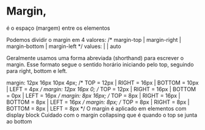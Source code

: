 # Margin,
é o espaço (margem) entre os elementos

Podemos dividir o margin em 4 valores:
/* margin-top | margin-right | margin-bottom | margin-left */
values: <length> | <percentage> | auto

Geralmente usamos uma forma abreviada (shorthand) para escrever o margin. Esse formato segue o sentido horário iniciando pelo top, seguindo para right, bottom e left.

margin: 12px 16px 10px 4px; /* TOP = 12px | RIGHT = 16px | BOTTOM = 10px | LEFT = 4px */
margin: 12px 16px 0; /* TOP = 12px | RIGHT = 16px | BOTTOM = 0px | LEFT = 16px */
margin: 8px 16px; /* TOP = 8px | RIGHT = 16px | BOTTOM = 8px | LEFT = 16px */
margin: 8px; /* TOP = 8px | RIGHT = 8px | BOTTOM = 8px | LEFT = 8px */
O margin é aplicado em elementos com display block
Cuidado com o margin collapsing que é quando o top se junta ao bottom